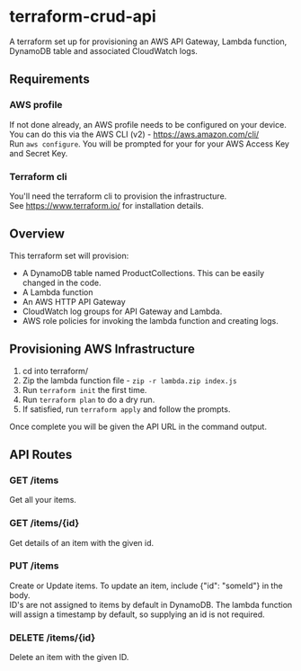 # terraform-crud-api

A terraform set up for provisioning an AWS API Gateway, Lambda function, DynamoDB table and associated CloudWatch logs.

## Requirements

### AWS profile

If not done already, an AWS profile needs to be configured on your device. You can do this via the AWS CLI (v2) - https://aws.amazon.com/cli/  
Run `aws configure`.
You will be prompted for your for your AWS Access Key and Secret Key.

### Terraform cli

You'll need the terraform cli to provision the infrastructure.  
See https://www.terraform.io/ for installation details.

## Overview

This terraform set will provision:

- A DynamoDB table named ProductCollections. This can be easily changed in the code.
- A Lambda function
- An AWS HTTP API Gateway
- CloudWatch log groups for API Gateway and Lambda.
- AWS role policies for invoking the lambda function and creating logs.

## Provisioning AWS Infrastructure

1. cd into terraform/
2. Zip the lambda function file - `zip -r lambda.zip index.js `
3. Run `terraform init` the first time.
4. Run `terraform plan` to do a dry run.
5. If satisfied, run `terraform apply` and follow the prompts.

Once complete you will be given the API URL in the command output.

## API Routes

### GET /items

Get all your items.

### GET /items/{id}

Get details of an item with the given id.

### PUT /items

Create or Update items. To update an item, include {"id": "someId"} in the body.  
ID's are not assigned to items by default in DynamoDB. The lambda function will assign a timestamp by default, so supplying an id is not required.

### DELETE /items/{id}

Delete an item with the given ID.
